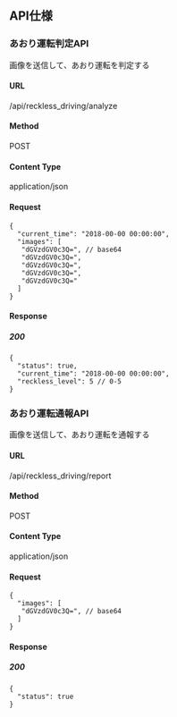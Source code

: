 ## API仕様

### あおり運転判定API
画像を送信して、あおり運転を判定する

#### URL
/api/reckless_driving/analyze

#### Method
POST

#### Content Type
application/json

#### Request 

```
{
  "current_time": "2018-00-00 00:00:00",
  "images": [
   "dGVzdGV0c3Q=", // base64
   "dGVzdGV0c3Q=",
   "dGVzdGV0c3Q=",
   "dGVzdGV0c3Q=",
   "dGVzdGV0c3Q="
  ]
}
```

#### Response
##### 200
```
{
  "status": true,
  "current_time": "2018-00-00 00:00:00",
  "reckless_level": 5 // 0-5
}

```
### あおり運転通報API
画像を送信して、あおり運転を通報する

#### URL
/api/reckless_driving/report

#### Method
POST

#### Content Type
application/json

#### Request 

```
{
  "images": [
   "dGVzdGV0c3Q=", // base64
  ]
}
```

#### Response
##### 200

```
{
  "status": true
}
```

